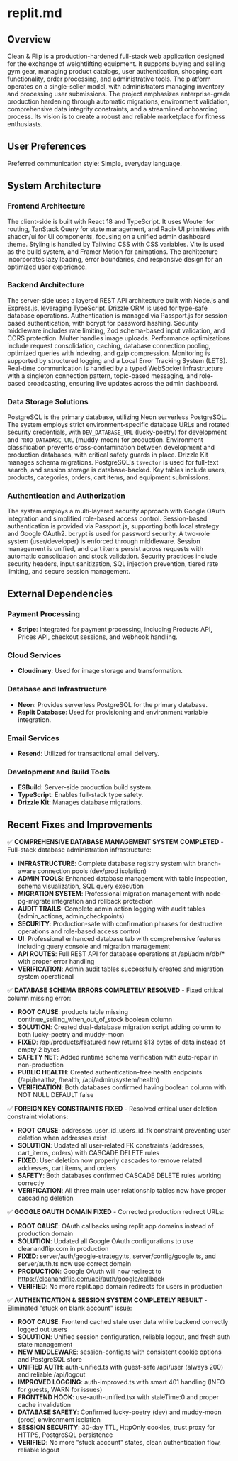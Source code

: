 # replit.md

## Overview
Clean & Flip is a production-hardened full-stack web application designed for the exchange of weightlifting equipment. It supports buying and selling gym gear, managing product catalogs, user authentication, shopping cart functionality, order processing, and administrative tools. The platform operates on a single-seller model, with administrators managing inventory and processing user submissions. The project emphasizes enterprise-grade production hardening through automatic migrations, environment validation, comprehensive data integrity constraints, and a streamlined onboarding process. Its vision is to create a robust and reliable marketplace for fitness enthusiasts.

## User Preferences
Preferred communication style: Simple, everyday language.

## System Architecture

### Frontend Architecture
The client-side is built with React 18 and TypeScript. It uses Wouter for routing, TanStack Query for state management, and Radix UI primitives with shadcn/ui for UI components, focusing on a unified admin dashboard theme. Styling is handled by Tailwind CSS with CSS variables. Vite is used as the build system, and Framer Motion for animations. The architecture incorporates lazy loading, error boundaries, and responsive design for an optimized user experience.

### Backend Architecture
The server-side uses a layered REST API architecture built with Node.js and Express.js, leveraging TypeScript. Drizzle ORM is used for type-safe database operations. Authentication is managed via Passport.js for session-based authentication, with bcrypt for password hashing. Security middleware includes rate limiting, Zod schema-based input validation, and CORS protection. Multer handles image uploads. Performance optimizations include request consolidation, caching, database connection pooling, optimized queries with indexing, and gzip compression. Monitoring is supported by structured logging and a Local Error Tracking System (LETS). Real-time communication is handled by a typed WebSocket infrastructure with a singleton connection pattern, topic-based messaging, and role-based broadcasting, ensuring live updates across the admin dashboard.

### Data Storage Solutions
PostgreSQL is the primary database, utilizing Neon serverless PostgreSQL. The system employs strict environment-specific database URLs and rotated security credentials, with `DEV_DATABASE_URL` (lucky-poetry) for development and `PROD_DATABASE_URL` (muddy-moon) for production. Environment classification prevents cross-contamination between development and production databases, with critical safety guards in place. Drizzle Kit manages schema migrations. PostgreSQL's `tsvector` is used for full-text search, and session storage is database-backed. Key tables include users, products, categories, orders, cart items, and equipment submissions.

### Authentication and Authorization
The system employs a multi-layered security approach with Google OAuth integration and simplified role-based access control. Session-based authentication is provided via Passport.js, supporting both local strategy and Google OAuth2. bcrypt is used for password security. A two-role system (user/developer) is enforced through middleware. Session management is unified, and cart items persist across requests with automatic consolidation and stock validation. Security practices include security headers, input sanitization, SQL injection prevention, tiered rate limiting, and secure session management.

## External Dependencies

### Payment Processing
- **Stripe**: Integrated for payment processing, including Products API, Prices API, checkout sessions, and webhook handling.

### Cloud Services
- **Cloudinary**: Used for image storage and transformation.

### Database and Infrastructure
- **Neon**: Provides serverless PostgreSQL for the primary database.
- **Replit Database**: Used for provisioning and environment variable integration.

### Email Services
- **Resend**: Utilized for transactional email delivery.

### Development and Build Tools
- **ESBuild**: Server-side production build system.
- **TypeScript**: Enables full-stack type safety.
- **Drizzle Kit**: Manages database migrations.

## Recent Fixes and Improvements

✅ **COMPREHENSIVE DATABASE MANAGEMENT SYSTEM COMPLETED** - Full-stack database administration infrastructure:
- **INFRASTRUCTURE**: Complete database registry system with branch-aware connection pools (dev/prod isolation)
- **ADMIN TOOLS**: Enhanced database management with table inspection, schema visualization, SQL query execution
- **MIGRATION SYSTEM**: Professional migration management with node-pg-migrate integration and rollback protection
- **AUDIT TRAILS**: Complete admin action logging with audit tables (admin_actions, admin_checkpoints)
- **SECURITY**: Production-safe with confirmation phrases for destructive operations and role-based access control
- **UI**: Professional enhanced database tab with comprehensive features including query console and migration management
- **API ROUTES**: Full REST API for database operations at /api/admin/db/* with proper error handling
- **VERIFICATION**: Admin audit tables successfully created and migration system operational

✅ **DATABASE SCHEMA ERRORS COMPLETELY RESOLVED** - Fixed critical column missing error:
- **ROOT CAUSE**: products table missing continue_selling_when_out_of_stock boolean column
- **SOLUTION**: Created dual-database migration script adding column to both lucky-poetry and muddy-moon
- **FIXED**: /api/products/featured now returns 813 bytes of data instead of empty 2 bytes
- **SAFETY NET**: Added runtime schema verification with auto-repair in non-production
- **PUBLIC HEALTH**: Created authentication-free health endpoints (/api/healthz, /health, /api/admin/system/health)
- **VERIFICATION**: Both databases confirmed having boolean column with NOT NULL DEFAULT false

✅ **FOREIGN KEY CONSTRAINTS FIXED** - Resolved critical user deletion constraint violations:
- **ROOT CAUSE**: addresses_user_id_users_id_fk constraint preventing user deletion when addresses exist
- **SOLUTION**: Updated all user-related FK constraints (addresses, cart_items, orders) with CASCADE DELETE rules
- **FIXED**: User deletion now properly cascades to remove related addresses, cart items, and orders
- **SAFETY**: Both databases confirmed CASCADE DELETE rules working correctly
- **VERIFICATION**: All three main user relationship tables now have proper cascading deletion

✅ **GOOGLE OAUTH DOMAIN FIXED** - Corrected production redirect URLs:
- **ROOT CAUSE**: OAuth callbacks using replit.app domains instead of production domain
- **SOLUTION**: Updated all Google OAuth configurations to use cleanandflip.com in production
- **FIXED**: server/auth/google-strategy.ts, server/config/google.ts, and server/auth.ts now use correct domain
- **PRODUCTION**: Google OAuth will now redirect to https://cleanandflip.com/api/auth/google/callback
- **VERIFIED**: No more replit.app domain redirects for users in production

✅ **AUTHENTICATION & SESSION SYSTEM COMPLETELY REBUILT** - Eliminated "stuck on blank account" issue:
- **ROOT CAUSE**: Frontend cached stale user data while backend correctly logged out users
- **SOLUTION**: Unified session configuration, reliable logout, and fresh auth state management
- **NEW MIDDLEWARE**: session-config.ts with consistent cookie options and PostgreSQL store
- **UNIFIED AUTH**: auth-unified.ts with guest-safe /api/user (always 200) and reliable /api/logout
- **IMPROVED LOGGING**: auth-improved.ts with smart 401 handling (INFO for guests, WARN for issues)
- **FRONTEND HOOK**: use-auth-unified.tsx with staleTime:0 and proper cache invalidation
- **DATABASE SAFETY**: Confirmed lucky-poetry (dev) and muddy-moon (prod) environment isolation
- **SESSION SECURITY**: 30-day TTL, HttpOnly cookies, trust proxy for HTTPS, PostgreSQL persistence
- **VERIFIED**: No more "stuck account" states, clean authentication flow, reliable logout